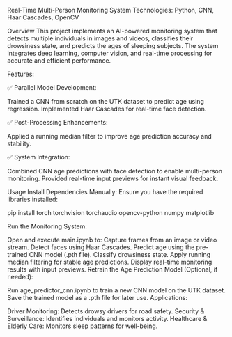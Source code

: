 Real-Time Multi-Person Monitoring System
Technologies: Python, CNN, Haar Cascades, OpenCV

Overview
This project implements an AI-powered monitoring system that detects multiple individuals in images and videos, classifies their drowsiness state, and predicts the ages of sleeping subjects. The system integrates deep learning, computer vision, and real-time processing for accurate and efficient performance.

Features:

✅ Parallel Model Development:

Trained a CNN from scratch on the UTK dataset to predict age using regression.
Implemented Haar Cascades for real-time face detection.

✅ Post-Processing Enhancements:

Applied a running median filter to improve age prediction accuracy and stability.


✅ System Integration:

Combined CNN age predictions with face detection to enable multi-person monitoring.
Provided real-time input previews for instant visual feedback.



Usage
Install Dependencies Manually:
Ensure you have the required libraries installed:


pip install torch torchvision torchaudio opencv-python numpy matplotlib


Run the Monitoring System:

Open and execute main.ipynb to:
Capture frames from an image or video stream.
Detect faces using Haar Cascades.
Predict age using the pre-trained CNN model (.pth file).
Classify drowsiness state.
Apply running median filtering for stable age predictions.
Display real-time monitoring results with input previews.
Retrain the Age Prediction Model (Optional, if needed):

Run age_predictor_cnn.ipynb to train a new CNN model on the UTK dataset.
Save the trained model as a .pth file for later use.
Applications:

Driver Monitoring: Detects drowsy drivers for road safety.
Security & Surveillance: Identifies individuals and monitors activity.
Healthcare & Elderly Care: Monitors sleep patterns for well-being.
